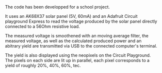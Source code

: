 The code has been developped for a school project.

It uses an AK68X37 solar panel (5V, 60mA) and an Adafruit Circuit playground Express to read the voltage produced by the solar panel directly connected to a 56Ohm resistive load.

The measured voltage is smoothened with an moving average filter, the measured voltage, as well as the calculated produced power and an abitrary yield are transmitted via USB to the connected computer's terminal.

The yield is also displayed using the neopixels on the Circuit Playground. The pixels on each side are lit up in parallel, each pixel corresponds to a yield of roughly 20%, 40%, 60%, tec.
